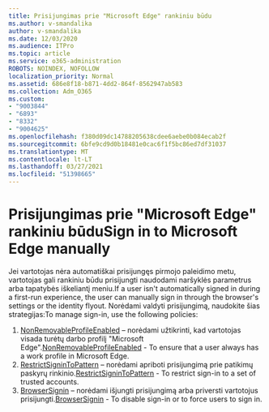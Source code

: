 ```yaml
---
title: Prisijungimas prie "Microsoft Edge" rankiniu būdu
ms.author: v-smandalika
author: v-smandalika
ms.date: 12/03/2020
ms.audience: ITPro
ms.topic: article
ms.service: o365-administration
ROBOTS: NOINDEX, NOFOLLOW
localization_priority: Normal
ms.assetid: 686e8f18-b871-4dd2-864f-8562947ab583
ms.collection: Adm_O365
ms.custom:
- "9003844"
- "6893"
- "8332"
- "9004625"
ms.openlocfilehash: f380d09dc14788205638cdee6aebe0b084ecab2f
ms.sourcegitcommit: 6bfe9cd9d0b18481e0cac6f1f5bc86ed7df31037
ms.translationtype: MT
ms.contentlocale: lt-LT
ms.lasthandoff: 03/27/2021
ms.locfileid: "51398665"
---
```

# <a name="sign-in-to-microsoft-edge-manually"></a><span data-ttu-id="4a470-102">Prisijungimas prie "Microsoft Edge" rankiniu būdu</span><span class="sxs-lookup"><span data-stu-id="4a470-102">Sign in to Microsoft Edge manually</span></span>

<span data-ttu-id="4a470-103">Jei vartotojas nėra automatiškai prisijungęs pirmojo paleidimo metu, vartotojas gali rankiniu būdu prisijungti naudodami naršyklės parametrus arba tapatybės iškeliantį meniu.</span><span class="sxs-lookup"><span data-stu-id="4a470-103">If a user isn't automatically signed in during a first-run experience, the user can manually sign in through the browser's settings or the identity flyout.</span></span> <span data-ttu-id="4a470-104">Norėdami valdyti prisijungimą, naudokite šias strategijas:</span><span class="sxs-lookup"><span data-stu-id="4a470-104">To manage sign-in, use the following policies:</span></span>

1. <span data-ttu-id="4a470-105">[NonRemovableProfileEnabled](https://docs.microsoft.com/deployedge/microsoft-edge-policies#nonremovableprofileenabled) – norėdami užtikrinti, kad vartotojas visada turėtų darbo profilį "Microsoft Edge".</span><span class="sxs-lookup"><span data-stu-id="4a470-105">[NonRemovableProfileEnabled](https://docs.microsoft.com/deployedge/microsoft-edge-policies#nonremovableprofileenabled) - To ensure that a user always has a work profile in Microsoft Edge.</span></span>
2. <span data-ttu-id="4a470-106">[RestrictSigninToPattern](https://docs.microsoft.com/deployedge/microsoft-edge-policies#restrictsignintopattern) – norėdami apriboti prisijungimą prie patikimų paskyrų rinkinio.</span><span class="sxs-lookup"><span data-stu-id="4a470-106">[RestrictSigninToPattern](https://docs.microsoft.com/deployedge/microsoft-edge-policies#restrictsignintopattern) - To restrict sign-in to a set of trusted accounts.</span></span>
3. <span data-ttu-id="4a470-107">[BrowserSignin](https://docs.microsoft.com/deployedge/microsoft-edge-policies#browsersignin) – norėdami išjungti prisijungimą arba priversti vartotojus prisijungti.</span><span class="sxs-lookup"><span data-stu-id="4a470-107">[BrowserSignin](https://docs.microsoft.com/deployedge/microsoft-edge-policies#browsersignin) - To disable sign-in or to force users to sign in.</span></span>

